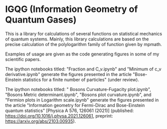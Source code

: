

# IGQG (Information Geometry of Quantum Gases)

This is a library for calculations of several functions on statistical mechanics of quantum systems. Mainly, this library calculations are based on the precise calculation  of the polylogarithm family of function given by mpmath. 

Examples of usage are given as the code generating figures in some of my scientific papers.

The ipython notebooks titled: "Fraction and C_v.ipynb" and "Minimum of c_v derivative.ipynb" generate the figures presented in the article "Bose-Einstein statistics for a finite number of particles" (under review). 

The ipython notebooks titled: " Bosons Curvature-Fugacity plot.ipynb", "Bosons Metric determinant.ipynb", "Bosons plot curvature.ipynb", and "Fermion plots in Logarithm scale.ipynb" generate the figures presented in the article "Information geometry for Fermi-Dirac and Bose-Einstein quantum statistics" [Physica A 576, 126061 (2021)] (published: https://doi.org/10.1016/j.physa.2021.126061, preprint: https://arxiv.org/abs/2103.00935). 